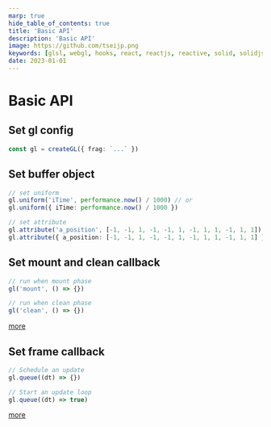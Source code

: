 ```yaml
---
marp: true
hide_table_of_contents: true
title: 'Basic API'
description: 'Basic API'
image: https://github.com/tseijp.png
keywords: [glsl, webgl, hooks, react, reactjs, reactive, solid, solidjs, typescript]
date: 2023-01-01
---
```


# Basic API

## Set gl config

```ts
const gl = createGL({ frag: `...` })
```

## Set buffer object

```ts
// set uniform
gl.uniform('iTime', performance.now() / 1000) // or
gl.uniform({ iTime: performance.now() / 1000 })

// set attribute
gl.attribute('a_position', [-1, -1, 1, -1, -1, 1, -1, 1, 1, -1, 1, 1]) // or
gl.attribute({ a_position: [-1, -1, 1, -1, -1, 1, -1, 1, 1, -1, 1, 1] })
```

## Set mount and clean callback

```ts
// run when mount phase
gl('mount', () => {})

// run when clean phase
gl('clean', () => {})
```

[more][reev]

## Set frame callback

```ts
// Schedule an update
gl.queue((dt) => {})

// Start an update loop
gl.queue((dt) => true)
```

[more][refr]

[refr]: https://github.com/tseijp/refr
[reev]: https://github.com/tseijp/reev
